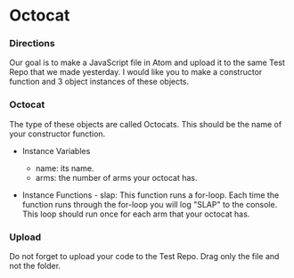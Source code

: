 # Octocat

### Directions
Our goal is to make a JavaScript file in Atom and upload it to the same Test Repo that we made yesterday. I would like you to make a constructor function and 3 object instances of these objects.

### Octocat
The type of these objects are called Octocats. This should be the name of your constructor function.

  - Instance Variables
    -  name: its name.
    -  arms: the number of arms your octocat has.

  -  Instance Functions
    -  slap: This function runs a for-loop. Each time the function runs through the for-loop you will log "SLAP" to the console. This loop should run once for each arm that your octocat has.

### Upload
Do not forget to upload your code to the Test Repo. Drag only the file and not the folder.
